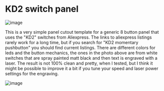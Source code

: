 # KD2 switch panel

![image](https://user-images.githubusercontent.com/2587818/177052513-ccab6f34-5dd3-4013-8481-26700ca8cdc3.png)

This is a very simple panel cutout template for a generic 8 button panel that 
uses the "KD2" switches from Aliexpress. The links to aliexpress listings rarely 
work for a long time, but if you search for "KD2 momentary pushbutton" you should
find current listings. There are different colors for leds and the button mechanics,
the ones in the photo above are from white switches that are spray painted matt black
and then text is engraved with a laser. The result is not 100% clean and pretty, when 
I tested, but I think it might be possible to improve it a bit if you tune your speed
and laser power settings for the engraving.

![image](https://user-images.githubusercontent.com/2587818/177052602-137dabc7-aa24-414e-8741-cca16ab2dcc1.png)
